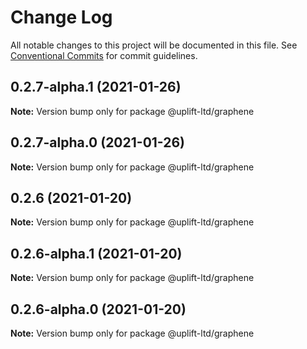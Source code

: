 # Change Log

All notable changes to this project will be documented in this file.
See [Conventional Commits](https://conventionalcommits.org) for commit guidelines.

## 0.2.7-alpha.1 (2021-01-26)

**Note:** Version bump only for package @uplift-ltd/graphene





## 0.2.7-alpha.0 (2021-01-26)

**Note:** Version bump only for package @uplift-ltd/graphene





## 0.2.6 (2021-01-20)

**Note:** Version bump only for package @uplift-ltd/graphene





## 0.2.6-alpha.1 (2021-01-20)

**Note:** Version bump only for package @uplift-ltd/graphene





## 0.2.6-alpha.0 (2021-01-20)

**Note:** Version bump only for package @uplift-ltd/graphene
